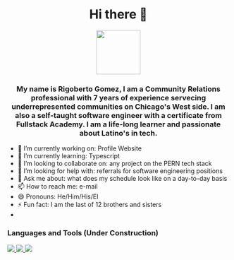 <h1 align="center">Hi there 👋</h1>

<div id="header" align="center">
  <img src="https://media.giphy.com/media/M9gbBd9nbDrOTu1Mqx/giphy.gif" width="100"/>
</div>

<h3 align="center">
My name is Rigoberto Gomez, I am a Community Relations professional with 7 years of experience servecing underrepresented communities on Chicago's West side. I am also a self-taught software engineer with a certificate from Fullstack Academy. I am a life-long learner and passionate about Latino's in tech.
  </h3>

- 🔭 I’m currently working on: Profile Website
- 🌱 I’m currently learning: Typescript
- 👯 I’m looking to collaborate on: any project on the PERN tech stack
- 🤔 I’m looking for help with: referrals for software engineering positions
- 💬 Ask me about: what does my schedule look like on a day-to-day basis
- 📫 How to reach me: e-mail
- 😄 Pronouns: He/Him/His/El
- ⚡ Fun fact: I am the last of 12 brothers and sisters
-
<h3>Languages and Tools (Under Construction)</h3>
    
 <a href= "https://www.w3schools.com/js/">
    <img src="https://camo.githubusercontent.com/84c2586aa67309f6fa224fdf5fdf33a633239375397a8e753ac1e7cc727f5458/68747470733a2f2f696d672e69636f6e73382e636f6d2f636f6c6f722f34382f3030303030302f6a6176617363726970742d2d76312e706e67"/>
  </a> 
  
   <a href= "https://www.w3schools.com/html/">
    <img src="https://camo.githubusercontent.com/b9fe9f8e52c6fd30d814c24f3eb71cb09d7f5bc82d7f67a384055de93fdbb0bf/68747470733a2f2f696d672e69636f6e73382e636f6d2f636f6c6f722f34382f3030303030302f68746d6c2d352d2d76312e706e67"/>
  </a>  
<a href= "https://www.w3schools.com/html/">
    <img src="https://camo.githubusercontent.com/dc75aee770dff630309493116eeebd6a39c7042e4e94780a5e6c8f107bebe76f/68747470733a2f2f696d672e69636f6e73382e636f6d2f636f6c6f722f34382f3030303030302f637373332e706e67"/>
  </a>  
